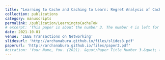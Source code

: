 ```yaml
---
title: "Learning to Cache and Caching to Learn: Regret Analysis of Caching Algorithms, Archana Bura, Desik Rengarajan, Dileep Kalathil, Srinivas Shakkottai, Jean-Francois Chamberland-Tremblay"
collection: publications
category: manuscripts
permalink: /publication/LearningtoCacheToN
# excerpt: 'This paper is about the number 3. The number 4 is left for future work.'
date: 2021-10-01
venue: 'IEEE Transactions on Networking'
slidesurl: 'http://archanabura.github.io/files/slides3.pdf'
paperurl: 'http://archanabura.github.io/files/paper3.pdf'
#citation: 'Your Name, You. (2021). &quot;Paper Title Number 3.&quot; <i>Journal 1</i>. 1(3).'
---
```



